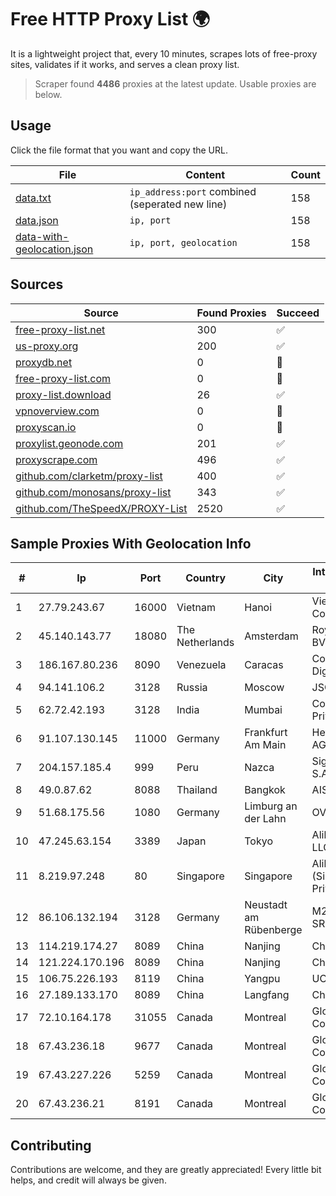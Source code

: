 
# Free HTTP Proxy List 🌍

It is a lightweight project that, every 10 minutes, scrapes lots of free-proxy sites, validates if it works, and serves a clean proxy list.


> Scraper found **4486** proxies at the latest update. Usable proxies are below.

## Usage

Click the file format that you want and copy the URL.


|File|Content|Count|
|----|-------|-----|
|[data.txt](https://raw.githubusercontent.com/themiralay/Proxy-List-World/master/data.txt)|`ip_address:port` combined (seperated new line)|158|
|[data.json](https://raw.githubusercontent.com/themiralay/Proxy-List-World/master/data.json)|`ip, port`|158|
|[data-with-geolocation.json](https://raw.githubusercontent.com/themiralay/Proxy-List-World/master/data-with-geolocation.json)|`ip, port, geolocation`|158|

## Sources

|Source|Found Proxies|Succeed|
|------|-------------|-------|
|[free-proxy-list.net](https://free-proxy-list.net)|300|✅|
|[us-proxy.org](https://www.us-proxy.org)|200|✅|
|[proxydb.net](http://proxydb.net)|0|🚫|
|[free-proxy-list.com](https://free-proxy-list.com/?page=&port=&type%5B%5D=http&type%5B%5D=https&up_time=0&search=Search)|0|🚫|
|[proxy-list.download](https://www.proxy-list.download/HTTP)|26|✅|
|[vpnoverview.com](https://vpnoverview.com/privacy/anonymous-browsing/free-proxy-servers)|0|🚫|
|[proxyscan.io](https://www.proxyscan.io)|0|🚫|
|[proxylist.geonode.com](https://proxylist.geonode.com/api/proxy-list?limit=300&page=1&sort_by=lastChecked&sort_type=desc&protocols=http,https)|201|✅|
|[proxyscrape.com](https://api.proxyscrape.com/v2/?request=displayproxies&protocol=http&timeout=10000&country=all&ssl=all&anonymity=all)|496|✅|
|[github.com/clarketm/proxy-list](https://raw.githubusercontent.com/clarketm/proxy-list/master/proxy-list-raw.txt)|400|✅|
|[github.com/monosans/proxy-list](https://raw.githubusercontent.com/monosans/proxy-list/main/proxies/http.txt)|343|✅|
|[github.com/TheSpeedX/PROXY-List](https://raw.githubusercontent.com/TheSpeedX/PROXY-List/master/http.txt)|2520|✅|


## Sample Proxies With Geolocation Info

|#|Ip|Port|Country|City|Internet Service Provider|
|-|--|----|-------|----|-------------------------|
|1|27.79.243.67|16000|Vietnam|Hanoi|Viettel Corporation|
|2|45.140.143.77|18080|The Netherlands|Amsterdam|RoyaleHosting BV|
|3|186.167.80.236|8090|Venezuela|Caracas|Corporacion Digitel C.A|
|4|94.141.106.2|3128|Russia|Moscow|JSC Mastertel|
|5|62.72.42.193|3128|India|Mumbai|Contabo Asia Private Limited|
|6|91.107.130.145|11000|Germany|Frankfurt Am Main|Hetzner Online AG|
|7|204.157.185.4|999|Peru|Nazca|Signal Peru S.A.C|
|8|49.0.87.62|8088|Thailand|Bangkok|AIS-Fibre|
|9|51.68.175.56|1080|Germany|Limburg an der Lahn|OVH SAS|
|10|47.245.63.154|3389|Japan|Tokyo|Alibaba Cloud LLC|
|11|8.219.97.248|80|Singapore|Singapore|Alibaba Cloud (Singapore) Private Limited|
|12|86.106.132.194|3128|Germany|Neustadt am Rübenberge|M247 Europe SRL|
|13|114.219.174.27|8089|China|Nanjing|China Telecom|
|14|121.224.170.196|8089|China|Nanjing|China Telecom|
|15|106.75.226.193|8119|China|Yangpu|UCLOUD|
|16|27.189.133.170|8089|China|Langfang|Chinanet|
|17|72.10.164.178|31055|Canada|Montreal|GloboTech Communications|
|18|67.43.236.18|9677|Canada|Montreal|GloboTech Communications|
|19|67.43.227.226|5259|Canada|Montreal|GloboTech Communications|
|20|67.43.236.21|8191|Canada|Montreal|GloboTech Communications|



## Contributing

Contributions are welcome, and they are greatly appreciated! Every
little bit helps, and credit will always be given.

